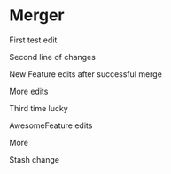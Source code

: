 # Merger

First test edit

Second line of changes

New Feature edits after successful merge

More edits

Third time lucky

AwesomeFeature edits

More

Stash change

